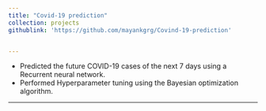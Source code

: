 ```yaml
---
title: "Covid-19 prediction"
collection: projects
githublink: 'https://github.com/mayankgrg/Covind-19-prediction'


---
```

* Predicted the future COVID-19 cases of the next 7 days using a Recurrent neural network.
* Performed Hyperparameter tuning using the Bayesian optimization algorithm.

---
